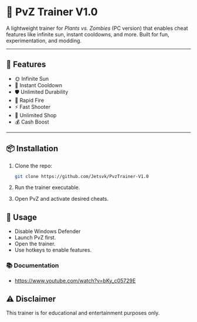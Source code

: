 # 🌻 PvZ Trainer V1.0

A lightweight trainer for *Plants vs. Zombies* (PC version) that enables cheat features like infinite sun, instant cooldowns, and more. Built for fun, experimentation, and modding.

---

## 🚀 Features

- 🌞 Infinite Sun
- 🧠 Instant Cooldown
- 🛡️ Unlimited Durability
- 🔫 Rapid Fire
- ⚡ Fast Shooter
- 🛒 Unlimited Shop
- 💰 Cash Boost
  
---

## 📦 Installation

1. Clone the repo:
   ```bash
   git clone https://github.com/Jetsvk/PvzTrainer-V1.0

2. Run the trainer executable.

3. Open PvZ and activate desired cheats.

## 🧩 Usage
- Disable Windows Defender
- Launch PvZ first.
- Open the trainer.
- Use hotkeys to enable features.

### 📚 Documentation
- https://www.youtube.com/watch?v=bKy_c05729E

## ⚠️ Disclaimer
This trainer is for educational and entertainment purposes only.
